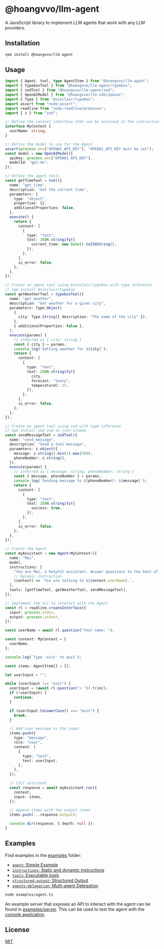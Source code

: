 # @hoangvvo/llm-agent

A JavaScript library to implement LLM agents that work with any LLM providers.

## Installation

```bash
npm install @hoangvvo/llm-agent
```

## Usage

```typescript
import { Agent, tool, type AgentItem } from "@hoangvvo/llm-agent";
import { typeboxTool } from "@hoangvvo/llm-agent/typebox";
import { zodTool } from "@hoangvvo/llm-agent/zod";
import { OpenAIModel } from "@hoangvvo/llm-sdk/openai";
import { Type } from "@sinclair/typebox";
import assert from "node:assert";
import readline from "node:readline/promises";
import { z } from "zod";

// Define the context interface that can be accessed in the instructions and tools
interface MyContext {
  userName: string;
}

// Define the model to use for the Agent
assert(process.env["OPENAI_API_KEY"], "OPENAI_API_KEY must be set");
const model = new OpenAIModel({
  apiKey: process.env["OPENAI_API_KEY"],
  modelId: "gpt-4o",
});

// Define the agent tools
const getTimeTool = tool({
  name: "get_time",
  description: "Get the current time",
  parameters: {
    type: "object",
    properties: {},
    additionalProperties: false,
  },
  execute() {
    return {
      content: [
        {
          type: "text",
          text: JSON.stringify({
            current_time: new Date().toISOString(),
          }),
        },
      ],
      is_error: false,
    };
  },
});

// Create an agent tool using @sinclair/typebox with type inference
// npm install @sinclair/typebox
const getWeatherTool = typeboxTool({
  name: "get_weather",
  description: "Get weather for a given city",
  parameters: Type.Object(
    {
      city: Type.String({ description: "The name of the city" }),
    },
    { additionalProperties: false },
  ),
  execute(params) {
    // inferred as { city: string }
    const { city } = params;
    console.log(`Getting weather for ${city}`);
    return {
      content: [
        {
          type: "text",
          text: JSON.stringify({
            city,
            forecast: "Sunny",
            temperatureC: 25,
          }),
        },
      ],
      is_error: false,
    };
  },
});

// Create an agent tool using zod with type inference
// npm install zod zod-to-json-schema
const sendMessageTool = zodTool({
  name: "send_message",
  description: "Send a text message",
  parameters: z.object({
    message: z.string().min(1).max(500),
    phoneNumber: z.string(),
  }),
  execute(params) {
    // inferred as { message: string, phoneNumber: string }
    const { message, phoneNumber } = params;
    console.log(`Sending message to ${phoneNumber}: ${message}`);
    return {
      content: [
        {
          type: "text",
          text: JSON.stringify({
            success: true,
          }),
        },
      ],
      is_error: false,
    };
  },
});

// Create the Agent
const myAssistant = new Agent<MyContext>({
  name: "Mai",
  model,
  instructions: [
    "You are Mai, a helpful assistant. Answer questions to the best of your ability.",
    // Dynamic instruction
    (context) => `You are talking to ${context.userName}.`,
  ],
  tools: [getTimeTool, getWeatherTool, sendMessageTool],
});

// Implement the CLI to interact with the Agent
const rl = readline.createInterface({
  input: process.stdin,
  output: process.stdout,
});

const userName = await rl.question("Your name: ");

const context: MyContext = {
  userName,
};

console.log(`Type 'exit' to quit`);

const items: AgentItem[] = [];

let userInput = "";

while (userInput !== "exit") {
  userInput = (await rl.question("> ")).trim();
  if (!userInput) {
    continue;
  }

  if (userInput.toLowerCase() === "exit") {
    break;
  }

  // Add user message as the input
  items.push({
    type: "message",
    role: "user",
    content: [
      {
        type: "text",
        text: userInput,
      },
    ],
  });

  // Call assistant
  const response = await myAssistant.run({
    context,
    input: items,
  });

  // Append items with the output items
  items.push(...response.output);

  console.dir(response, { depth: null });
}
```

## Examples

Find examples in the [examples](./examples/) folder:

- [`agent`: Simple Example](./examples/agent.ts)
- [`instructions`: Static and dynamic instructions](./examples/instructions.ts)
- [`tools`: Executable tools](./examples/tools.ts)
- [`structured-output`: Structured Output](./examples/structured-output.ts)
- [`agents-delegation`: Multi-agent Delegation](./examples/agents-delegation.ts)

```bash
node examples/agent.ts
```

An example server that exposes an API to interact with the agent can be found in [examples/server](./examples/server). This can be used to test the agent with the [console application](../website).

## License

[MIT](https://github.com/hoangvvo/llm-sdk/blob/main/LICENSE)
